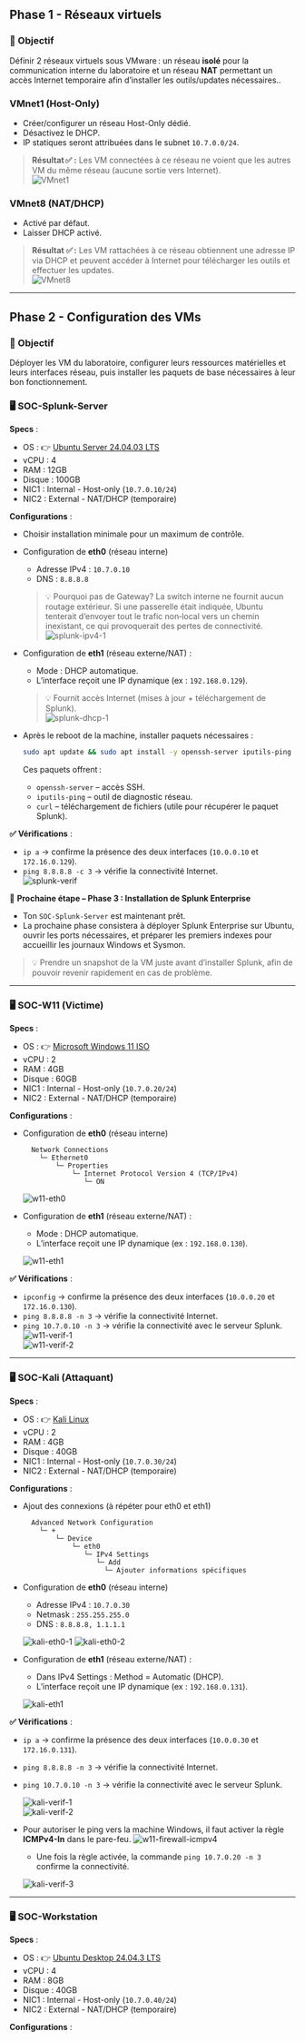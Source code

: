 ## Phase 1 - Réseaux virtuels

### 🎯 Objectif
Définir 2 réseaux virtuels sous VMware : un réseau **isolé** pour la communication interne du laboratoire et un réseau **NAT** permettant un accès Internet temporaire afin d’installer les outils/updates nécessaires..

### VMnet1 (Host-Only)
  - Créer/configurer un réseau Host-Only dédié.  
  - Désactivez le DHCP.  
  -  IP statiques seront attribuées dans le subnet `10.7.0.0/24`.  
  > **Résultat ✅ :** Les VM connectées à ce réseau ne voient que les autres VM du même réseau (aucune sortie vers Internet).  
  ![VMnet1](./images/vmnet1.png)


### VMnet8 (NAT/DHCP)
  - Activé par défaut.  
  - Laisser DHCP activé.  
  > **Résultat ✅ :** Les VM rattachées à ce réseau obtiennent une adresse IP via DHCP et peuvent accéder à Internet pour télécharger les outils et effectuer les updates.  
  ![VMnet8](./images/vmnet8.png)


---

## Phase 2 - Configuration des VMs

### 🎯 Objectif
Déployer les VM du laboratoire, configurer leurs ressources matérielles et leurs interfaces réseau, puis installer les paquets de base nécessaires à leur bon fonctionnement.


### 🖥️ SOC-Splunk-Server
  **Specs** : 
  - OS : 👉 [Ubuntu Server 24.04.03 LTS](https://ubuntu.com/download/server) 
  - vCPU : 4
  - RAM : 12GB
  - Disque : 100GB
  - NIC1 : Internal - Host-only (`10.7.0.10/24`)
  - NIC2 : External - NAT/DHCP (temporaire)



  **Configurations** :  
  - Choisir installation minimale pour un maximum de contrôle.
  
  - Configuration de **eth0** (réseau interne)
    - Adresse IPv4 : `10.7.0.10`
    - DNS : `8.8.8.8`
        
    > 💡 Pourquoi pas de Gateway? La switch interne ne fournit aucun routage extérieur. Si une passerelle était indiquée, Ubuntu tenterait d’envoyer tout le trafic non‑local vers un chemin inexistant, ce qui provoquerait des pertes de connectivité.
    ![splunk-ipv4-1](./images/splunk-ipv4-1.png)

  - Configuration de **eth1** (réseau externe/NAT) :
    - Mode : DHCP automatique.
    - L’interface reçoit une IP dynamique (ex : `192.168.0.129`).
        
    > 💡 Fournit accès Internet (mises à jour + téléchargement de Splunk).  
    ![splunk-dhcp-1](./images/splunk-dhcp-1.png)

  - Après le reboot de la machine, installer paquets nécessaires :
    ```bash
    sudo apt update && sudo apt install -y openssh-server iputils-ping curl
    ```
      Ces paquets offrent :
    - `openssh-server` – accès SSH.
    - `iputils-ping` – outil de diagnostic réseau.  
    - `curl` – téléchargement de fichiers (utile pour récupérer le paquet Splunk).  


  **✅ Vérifications** :  
  - `ip a` → confirme la présence des deux interfaces (`10.0.0.10` et `172.16.0.129`).
  - `ping 8.8.8.8 -c 3` → vérifie la connectivité Internet.  
   ![splunk-verif](./images/splunk-verif.png)


  🚀 **Prochaine étape – Phase 3 : Installation de Splunk Enterprise**  
  - Ton `SOC-Splunk-Server` est maintenant prêt.
  - La prochaine phase consistera à déployer Splunk Enterprise sur Ubuntu, ouvrir les ports nécessaires, et préparer les premiers indexes pour accueillir les journaux Windows et Sysmon.    

> 💡 Prendre un snapshot de la VM juste avant d’installer Splunk, afin de pouvoir revenir rapidement en cas de problème.

---

### 🖥️ SOC-W11 (Victime)
  **Specs** : 
  - OS : 👉 [Microsoft Windows 11 ISO](https://www.microsoft.com/en-us/software-download/windows11?msockid=3093134cf4a46e83086606b8f5856f87)
  - vCPU : 2
  - RAM : 4GB
  - Disque : 60GB
  - NIC1 : Internal - Host-only (`10.7.0.20/24`)
  - NIC2 : External - NAT/DHCP (temporaire)

  **Configurations** :  
  - Configuration de **eth0** (réseau interne)
     ``` 
       Network Connections  
         └─ Ethernet0  
             └─ Properties 
                 └─ Internet Protocol Version 4 (TCP/IPv4)  
                    └─ ON
      ``` 

    ![w11-eth0](./images/w11-eth0.png)

  - Configuration de **eth1** (réseau externe/NAT) :
    - Mode : DHCP automatique.
    - L’interface reçoit une IP dynamique (ex : `192.168.0.130`).

    ![w11-eth1](./images/w11-eth1.png)


  **✅ Vérifications** :  
  - `ipconfig` → confirme la présence des deux interfaces (`10.0.0.20` et `172.16.0.130`).
  - `ping 8.8.8.8 -n 3` → vérifie la connectivité Internet.
  - `ping 10.7.0.10 -n 3` → vérifie la connectivité avec le serveur Splunk.  
   ![w11-verif-1](./images/w11-verif-1.png)  
   ![w11-verif-2](./images/w11-verif-2.png)


---

### 🖥️ SOC-Kali (Attaquant)
  **Specs** : 
  - OS : 👉 [Kali Linux ](https://www.kali.org/)
  - vCPU : 2
  - RAM : 4GB
  - Disque : 40GB
  - NIC1 : Internal - Host-only (`10.7.0.30/24`)
  - NIC2 : External - NAT/DHCP (temporaire)

  **Configurations** :  
  - Ajout des connexions (à répéter pour eth0 et eth1)
     ``` 
       Advanced Network Configuration  
         └─ +
             └─ Device 
                 └─ eth0 
                    └─ IPv4 Settings
                       └─ Add
                         └─ Ajouter informations spécifiques
     ``` 

  - Configuration de **eth0** (réseau interne)
    - Adresse IPv4 : `10.7.0.30`
    - Netmask : `255.255.255.0`
    - DNS : `8.8.8.8, 1.1.1.1`
    
    ![kali-eth0-1](./images/kali-eth0-1.png)
    ![kali-eth0-2](./images/kali-eth0-2.png)

    
  - Configuration de **eth1** (réseau externe/NAT) :
    - Dans IPv4 Settings : Method = Automatic (DHCP).
    - L’interface reçoit une IP dynamique (ex : `192.168.0.131`).

    ![kali-eth1](./images/kali-eth1.png)

  **✅ Vérifications** :  
  - `ip a` → confirme la présence des deux interfaces (`10.0.0.30` et `172.16.0.131`).
  - `ping 8.8.8.8 -n 3` → vérifie la connectivité Internet.
  - `ping 10.7.0.10 -n 3` → vérifie la connectivité avec le serveur Splunk.

    ![kali-verif-1](./images/kali-verif-1.png)    
    ![kali-verif-2](./images/kali-verif-2.png)     
  
  - Pour autoriser le ping vers la machine Windows, il faut activer la règle **ICMPv4-In** dans le pare-feu.
    ![w11-firewall-icmpv4](./images/w11-firewall-icmpv4.png)  
    - Une fois la règle activée, la commande `ping 10.7.0.20 -n 3` confirme la connectivité.  

    ![kali-verif-3](./images/kali-verif-3.png)  



  ---



### 🖥️ SOC-Workstation
  **Specs** : 
  - OS : 👉 [Ubuntu Desktop 24.04.3 LTS](https://ubuntu.com/download/desktop)
  - vCPU : 4
  - RAM : 8GB
  - Disque : 40GB
  - NIC1 : Internal - Host-only (`10.7.0.40/24`)
  - NIC2 : External - NAT/DHCP (temporaire)

  **Configurations** :  
  








